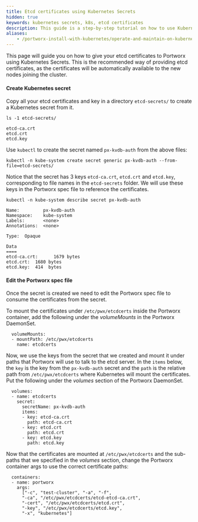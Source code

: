 ```yaml
---
title: Etcd certificates using Kubernetes Secrets
hidden: true
keywords: kubernetes secrets, k8s, etcd certificates
description: This guide is a step-by-step tutorial on how to use Kubernetes secrets to give etcd certificates to Portworx.
aliases:
    - /portworx-install-with-kubernetes/operate-and-maintain-on-kubernetes/etcd-certs-using-secrets/
---
```

This page will guide you on how to give your etcd certificates to Portworx using Kubernetes Secrets. This is the recommended way of providing etcd certificates, as the certificates will be automatically available to the new nodes joining the cluster.

#### Create Kubernetes secret

Copy all your etcd certificates and key in a directory `etcd-secrets/` to create a Kubernetes secret from it.

```text
ls -1 etcd-secrets/
```

```output
etcd-ca.crt
etcd.crt
etcd.key
```

Use `kubectl` to create the secret named `px-kvdb-auth` from the above files:

```text
kubectl -n kube-system create secret generic px-kvdb-auth --from-file=etcd-secrets/
```

Notice that the secret has 3 keys `etcd-ca.crt`, `etcd.crt` and `etcd.key`, corresponding to file names in the `etcd-secrets` folder. We will use these keys in the Portworx spec file to reference the certificates.

```text
kubectl -n kube-system describe secret px-kvdb-auth
```

```output
Name:         px-kvdb-auth
Namespace:    kube-system
Labels:       <none>
Annotations:  <none>

Type:  Opaque

Data
====
etcd-ca.crt:      1679 bytes
etcd.crt:  1680 bytes
etcd.key:  414  bytes
```

#### Edit the Portworx spec file

Once the secret is created we need to edit the Portworx spec file to consume the certificates from the secret.

To mount the certificates under `/etc/pwx/etcdcerts` inside the Portworx container, add the following under the _volumeMounts_ in the Portworx DaemonSet.

```text
  volumeMounts:
  - mountPath: /etc/pwx/etcdcerts
    name: etcdcerts
```

Now, we use the keys from the secret that we created and mount it under paths that Portworx will use to talk to the etcd server. In the `items` below, the `key` is the key from the `px-kvdb-auth` secret and the `path` is the relative path from `/etc/pwx/etcdcerts` where Kubernetes will mount the certificates. Put the following under the _volumes_ section of the Portworx DaemonSet.

```text
  volumes:
  - name: etcdcerts
    secret:
      secretName: px-kvdb-auth
      items:
      - key: etcd-ca.crt
        path: etcd-ca.crt
      - key: etcd.crt
        path: etcd.crt
      - key: etcd.key
        path: etcd.key
```

Now that the certificates are mounted at `/etc/pwx/etcdcerts` and the sub-paths that we specified in the _volumes_ section, change the Portworx container args to use the correct certificate paths:

```text
  containers:
  - name: portworx
    args:
      ["-c", "test-cluster", "-a", "-f",
      "-ca", "/etc/pwx/etcdcerts/etcd-etcd-ca.crt",
      "-cert", "/etc/pwx/etcdcerts/etcd.crt",
      "-key", "/etc/pwx/etcdcerts/etcd.key",
      "-x", "kubernetes"]
```
